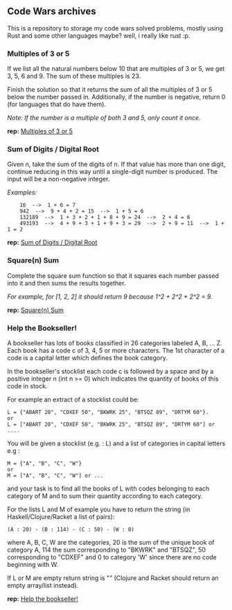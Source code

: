## Code Wars archives

This is a repository to storage my code wars solved problems, mostly using Rust and some other languages maybe? well, i really like rust :p.

### Multiples of 3 or 5

If we list all the natural numbers below 10 that are multiples of 3 or 5, we get 3, 5, 6 and 9. The sum of these multiples is 23.

Finish the solution so that it returns the sum of all the multiples of 3 or 5 below the number passed in. Additionally, if the number is negative, return 0 (for languages that do have them).

_Note: If the number is a multiple of both 3 and 5, only count it once._

**rep:** [Multiples of 3 or 5](https://github.com/dertera/codewars-archives/tree/main/Multiples-3-or-5)

### Sum of Digits / Digital Root

Given n, take the sum of the digits of n. If that value has more than one digit, continue reducing in this way until a single-digit number is produced. The input will be a non-negative integer. 

_Examples:_

```
    16  -->  1 + 6 = 7
    942  -->  9 + 4 + 2 = 15  -->  1 + 5 = 6
    132189  -->  1 + 3 + 2 + 1 + 8 + 9 = 24  -->  2 + 4 = 6
    493193  -->  4 + 9 + 3 + 1 + 9 + 3 = 29  -->  2 + 9 = 11  -->  1 + 1 = 2
```

**rep:** [Sum of Digits / Digital Root](https://github.com/dertera/codewars-archives/tree/main/Digital-Root)

### Square(n) Sum

Complete the square sum function so that it squares each number passed into it and then sums the results together.

_For example, for [1, 2, 2] it should return 9 because 1^2 + 2^2 + 2^2 = 9._

**rep:** [Square(n) Sum](https://github.com/dertera/codewars-archives/tree/main/Square-Sum)


### Help the Bookseller!

A bookseller has lots of books classified in 26 categories labeled A, B, ... Z. Each book has a code c of 3, 4, 5 or more characters. The 1st character of a code is a capital letter which defines the book category.

In the bookseller's stocklist each code c is followed by a space and by a positive integer n (int n >= 0) which indicates the quantity of books of this code in stock.

For example an extract of a stocklist could be:


```
L = {"ABART 20", "CDXEF 50", "BKWRK 25", "BTSQZ 89", "DRTYM 60"}.
or
L = ["ABART 20", "CDXEF 50", "BKWRK 25", "BTSQZ 89", "DRTYM 60"] or ....
```

You will be given a stocklist (e.g. : L) and a list of categories in capital letters e.g :

```
M = {"A", "B", "C", "W"} 
or
M = ["A", "B", "C", "W"] or ...
```

and your task is to find all the books of L with codes belonging to each category of M and to sum their quantity according to each category.

For the lists L and M of example you have to return the string (in Haskell/Clojure/Racket a list of pairs):

```
(A : 20) - (B : 114) - (C : 50) - (W : 0)
```

where A, B, C, W are the categories, 20 is the sum of the unique book of category A, 114 the sum corresponding to "BKWRK" and "BTSQZ", 50 corresponding to "CDXEF" and 0 to category 'W' since there are no code beginning with W.

If L or M are empty return string is "" (Clojure and Racket should return an empty array/list instead).

**rep:** [Help the bookseller!](https://github.com/dertera/codewars-archives/tree/main/Help_the_bookseller)